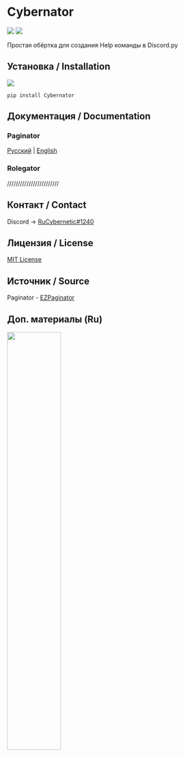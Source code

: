 # Cybernator
![](https://img.shields.io/badge/python-%3E%3D%203.7-blue) ![](https://img.shields.io/badge/discord.py-%3E%3D1.3.4-blue)

Простая обёртка для создания Help команды в Discord.py

## Установка / Installation
![](https://img.shields.io/badge/ver.-0.6.2-blue)
```
pip install Cybernator
```
## Документация / Documentation
### Paginator
<p>
    <a href="README_Ru.md">Русский</a> | <a href="README_En.md">English</a>
</p>

### Rolegator

////////////////////////

## Контакт / Contact
Discord -> [RuCybernetic#1240](https://discord.com/users/255356637089366016)

## Лицензия / License
[MIT License](https://github.com/RuCybernetic/Cybernetor/blob/master/LICENSE)

## Источник / Source
Paginator - [EZPaginator](https://github.com/khk4912/EZPaginator)

## Доп. материалы (Ru)
[<img src="https://img.youtube.com/vi/MghAD83ySiQ/maxresdefault.jpg" width="50%">](https://youtu.be/MghAD83ySiQ)
